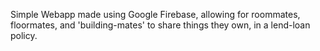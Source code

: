 Simple Webapp made using Google Firebase, allowing for roommates, floormates, and 'building-mates' to share things they own, in a lend-loan policy.